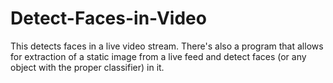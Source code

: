 # Detect-Faces-in-Video
This detects faces in a live video stream. There's also a program that allows for extraction of a static image from a live feed and detect faces (or any object with the proper classifier) in it.
